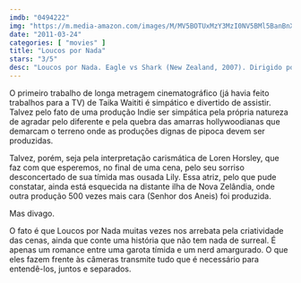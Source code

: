 ```yaml
---
imdb: "0494222"
img: "https://m.media-amazon.com/images/M/MV5BOTUxMzY3MzI0NV5BMl5BanBnXkFtZTcwMDUwMDU0MQ@@._V1_SY150_CR0,0,101,150_.jpg"
date: "2011-03-24"
categories: [ "movies" ]
title: "Loucos por Nada"
stars: "3/5"
desc: "Loucos por Nada. Eagle vs Shark (New Zealand, 2007). Dirigido por Taika Waititi. Escrito por Loren Taylor, Taika Waititi, Taika Waititi. Com Loren Taylor, Jemaine Clement, Joel Tobeck, Brian Sergent, Craig Hall, Rachel House, Morag Hills, Bernard Stewart, Taika Waititi."
---
```

O primeiro trabalho de longa metragem cinematográfico (já havia feito trabalhos para a TV) de Taika Waititi é simpático e divertido de assistir. Talvez pelo fato de uma produção Indie ser simpática pela própria natureza de agradar pelo diferente e pela quebra das amarras hollywoodianas que demarcam o terreno onde as produções dignas de pipoca devem ser produzidas.

Talvez, porém, seja pela interpretação carismática de Loren Horsley, que faz com que esperemos, no final de uma cena, pelo seu sorriso desconcertado de sua tímida mas ousada Lily. Essa atriz, pelo que pude constatar, ainda está esquecida na distante ilha de Nova Zelândia, onde outra produção 500 vezes mais cara (Senhor dos Aneis) foi produzida.

Mas divago.

O fato é que Loucos por Nada muitas vezes nos arrebata pela criatividade das cenas, ainda que conte uma história que não tem nada de surreal. É apenas um romance entre uma garota tímida e um nerd amargurado. O que eles fazem frente às câmeras transmite tudo que é necessário para entendê-los, juntos e separados.
